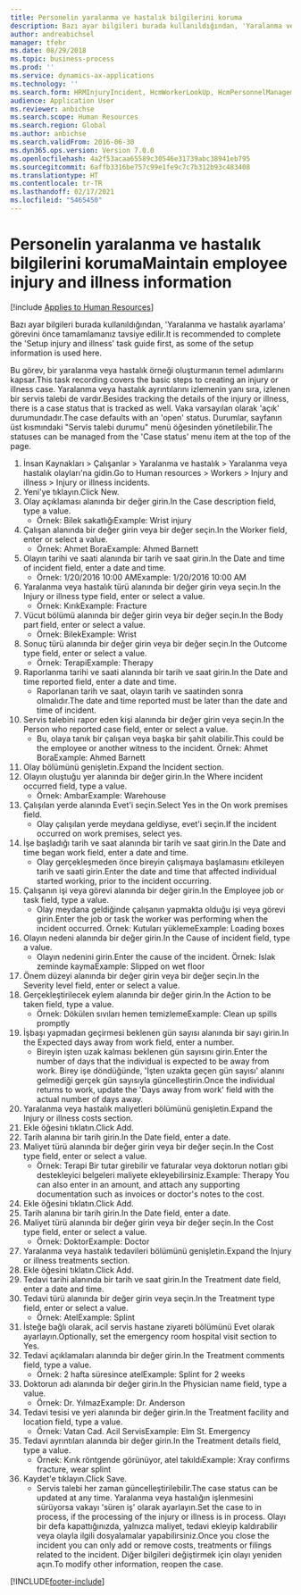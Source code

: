 ```yaml
---
title: Personelin yaralanma ve hastalık bilgilerini koruma
description: Bazı ayar bilgileri burada kullanıldığından, 'Yaralanma ve hastalık ayarlama' görevini önce tamamlamanız tavsiye edilir.
author: andreabichsel
manager: tfehr
ms.date: 08/29/2018
ms.topic: business-process
ms.prod: ''
ms.service: dynamics-ax-applications
ms.technology: ''
ms.search.form: HRMInjuryIncident, HcmWorkerLookUp, HcmPersonnelManagementWorkspace
audience: Application User
ms.reviewer: anbichse
ms.search.scope: Human Resources
ms.search.region: Global
ms.author: anbichse
ms.search.validFrom: 2016-06-30
ms.dyn365.ops.version: Version 7.0.0
ms.openlocfilehash: 4a2f53acaa65589c30546e31739abc38941eb795
ms.sourcegitcommit: 6affb3316be757c99e1fe9c7c7b312b93c483408
ms.translationtype: HT
ms.contentlocale: tr-TR
ms.lasthandoff: 02/17/2021
ms.locfileid: "5465450"
---
```

# <a name="maintain-employee-injury-and-illness-information"></a><span data-ttu-id="4c523-103">Personelin yaralanma ve hastalık bilgilerini koruma</span><span class="sxs-lookup"><span data-stu-id="4c523-103">Maintain employee injury and illness information</span></span>

[!include [Applies to Human Resources](../includes/applies-to-hr.md)]



<span data-ttu-id="4c523-104">Bazı ayar bilgileri burada kullanıldığından, 'Yaralanma ve hastalık ayarlama' görevini önce tamamlamanız tavsiye edilir.</span><span class="sxs-lookup"><span data-stu-id="4c523-104">It is recommended to complete the 'Setup injury and illness' task guide first, as some of the setup information is used here.</span></span> 



<span data-ttu-id="4c523-105">Bu görev, bir yaralanma veya hastalık örneği oluşturmanın temel adımlarını kapsar.</span><span class="sxs-lookup"><span data-stu-id="4c523-105">This task recording covers the basic steps to creating an injury or illness case.</span></span> <span data-ttu-id="4c523-106">Yaralanma veya hastalık ayrıntılarını izlemenin yanı sıra, izlenen bir servis talebi de vardır.</span><span class="sxs-lookup"><span data-stu-id="4c523-106">Besides tracking the details of the injury or illness, there is a case status that is tracked as well.</span></span>  <span data-ttu-id="4c523-107">Vaka varsayılan olarak 'açık' durumundadır.</span><span class="sxs-lookup"><span data-stu-id="4c523-107">The case defaults with an 'open' status.</span></span>  <span data-ttu-id="4c523-108">Durumlar, sayfanın üst kısmındaki "Servis talebi durumu" menü öğesinden yönetilebilir.</span><span class="sxs-lookup"><span data-stu-id="4c523-108">The statuses can be managed from the 'Case status' menu item at the top of the page.</span></span>

1. <span data-ttu-id="4c523-109">İnsan Kaynakları > Çalışanlar > Yaralanma ve hastalık > Yaralanma veya hastalık olayları'na gidin.</span><span class="sxs-lookup"><span data-stu-id="4c523-109">Go to Human resources > Workers > Injury and illness > Injury or illness incidents.</span></span>
2. <span data-ttu-id="4c523-110">Yeni'ye tıklayın.</span><span class="sxs-lookup"><span data-stu-id="4c523-110">Click New.</span></span>
3. <span data-ttu-id="4c523-111">Olay açıklaması alanında bir değer girin.</span><span class="sxs-lookup"><span data-stu-id="4c523-111">In the Case description field, type a value.</span></span>
    * <span data-ttu-id="4c523-112">Örnek: Bilek sakatlığı</span><span class="sxs-lookup"><span data-stu-id="4c523-112">Example:  Wrist injury</span></span>  
4. <span data-ttu-id="4c523-113">Çalışan alanında bir değer girin veya bir değer seçin.</span><span class="sxs-lookup"><span data-stu-id="4c523-113">In the Worker field, enter or select a value.</span></span>
    * <span data-ttu-id="4c523-114">Örnek: Ahmet Bora</span><span class="sxs-lookup"><span data-stu-id="4c523-114">Example: Ahmed Barnett</span></span>  
5. <span data-ttu-id="4c523-115">Olayın tarihi ve saati alanında bir tarih ve saat girin.</span><span class="sxs-lookup"><span data-stu-id="4c523-115">In the Date and time of incident field, enter a date and time.</span></span>
    * <span data-ttu-id="4c523-116">Örnek: 1/20/2016 10:00 AM</span><span class="sxs-lookup"><span data-stu-id="4c523-116">Example:  1/20/2016 10:00 AM</span></span>  
6. <span data-ttu-id="4c523-117">Yaralanma veya hastalık türü alanında bir değer girin veya seçin.</span><span class="sxs-lookup"><span data-stu-id="4c523-117">In the Injury or illness type field, enter or select a value.</span></span>
    * <span data-ttu-id="4c523-118">Örnek: Kırık</span><span class="sxs-lookup"><span data-stu-id="4c523-118">Example:  Fracture</span></span>  
7. <span data-ttu-id="4c523-119">Vücut bölümü alanında bir değer girin veya bir değer seçin.</span><span class="sxs-lookup"><span data-stu-id="4c523-119">In the Body part field, enter or select a value.</span></span>
    * <span data-ttu-id="4c523-120">Örnek: Bilek</span><span class="sxs-lookup"><span data-stu-id="4c523-120">Example:  Wrist</span></span>  
8. <span data-ttu-id="4c523-121">Sonuç türü alanında bir değer girin veya bir değer seçin.</span><span class="sxs-lookup"><span data-stu-id="4c523-121">In the Outcome type field, enter or select a value.</span></span>
    * <span data-ttu-id="4c523-122">Örnek: Terapi</span><span class="sxs-lookup"><span data-stu-id="4c523-122">Example:  Therapy</span></span>  
9. <span data-ttu-id="4c523-123">Raporlanma tarihi ve saati alanında bir tarih ve saat girin.</span><span class="sxs-lookup"><span data-stu-id="4c523-123">In the Date and time reported field, enter a date and time.</span></span>
    * <span data-ttu-id="4c523-124">Raporlanan tarih ve saat, olayın tarih ve saatinden sonra olmalıdır.</span><span class="sxs-lookup"><span data-stu-id="4c523-124">The date and time reported must be later than the date and time of incident.</span></span>  
10. <span data-ttu-id="4c523-125">Servis talebini rapor eden kişi alanında bir değer girin veya seçin.</span><span class="sxs-lookup"><span data-stu-id="4c523-125">In the Person who reported case field, enter or select a value.</span></span>
    * <span data-ttu-id="4c523-126">Bu, olaya tanık bir çalışan veya başka bir şahit olabilir.</span><span class="sxs-lookup"><span data-stu-id="4c523-126">This could be the employee or another witness to the incident.</span></span>  <span data-ttu-id="4c523-127">Örnek: Ahmet Bora</span><span class="sxs-lookup"><span data-stu-id="4c523-127">Example: Ahmed Barnett</span></span>  
11. <span data-ttu-id="4c523-128">Olay bölümünü genişletin.</span><span class="sxs-lookup"><span data-stu-id="4c523-128">Expand the Incident section.</span></span>
12. <span data-ttu-id="4c523-129">Olayın oluştuğu yer alanında bir değer girin.</span><span class="sxs-lookup"><span data-stu-id="4c523-129">In the Where incident occurred field, type a value.</span></span>
    * <span data-ttu-id="4c523-130">Örnek: Ambar</span><span class="sxs-lookup"><span data-stu-id="4c523-130">Example:  Warehouse</span></span>  
13. <span data-ttu-id="4c523-131">Çalışılan yerde alanında Evet'i seçin.</span><span class="sxs-lookup"><span data-stu-id="4c523-131">Select Yes in the On work premises field.</span></span>
    * <span data-ttu-id="4c523-132">Olay çalışılan yerde meydana geldiyse, evet'i seçin.</span><span class="sxs-lookup"><span data-stu-id="4c523-132">If the incident occurred on work premises, select yes.</span></span>  
14. <span data-ttu-id="4c523-133">İşe başladığı tarih ve saat alanında bir tarih ve saat girin.</span><span class="sxs-lookup"><span data-stu-id="4c523-133">In the Date and time began work field, enter a date and time.</span></span>
    * <span data-ttu-id="4c523-134">Olay gerçekleşmeden önce bireyin çalışmaya başlamasını etkileyen tarih ve saati girin.</span><span class="sxs-lookup"><span data-stu-id="4c523-134">Enter the date and time that affected individual started working, prior to the incident occurring.</span></span>  
15. <span data-ttu-id="4c523-135">Çalışanın işi veya görevi alanında bir değer girin.</span><span class="sxs-lookup"><span data-stu-id="4c523-135">In the Employee job or task field, type a value.</span></span>
    * <span data-ttu-id="4c523-136">Olay meydana geldiğinde çalışanın yapmakta olduğu işi veya görevi girin.</span><span class="sxs-lookup"><span data-stu-id="4c523-136">Enter the job or task the worker was performing when the incident occurred.</span></span>  <span data-ttu-id="4c523-137">Örnek: Kutuları yükleme</span><span class="sxs-lookup"><span data-stu-id="4c523-137">Example:  Loading boxes</span></span>  
16. <span data-ttu-id="4c523-138">Olayın nedeni alanında bir değer girin.</span><span class="sxs-lookup"><span data-stu-id="4c523-138">In the Cause of incident field, type a value.</span></span>
    * <span data-ttu-id="4c523-139">Olayın nedenini girin.</span><span class="sxs-lookup"><span data-stu-id="4c523-139">Enter the cause of the incident.</span></span>  <span data-ttu-id="4c523-140">Örnek: Islak zeminde kayma</span><span class="sxs-lookup"><span data-stu-id="4c523-140">Example:  Slipped on wet floor</span></span>  
17. <span data-ttu-id="4c523-141">Önem düzeyi alanında bir değer girin veya bir değer seçin.</span><span class="sxs-lookup"><span data-stu-id="4c523-141">In the Severity level field, enter or select a value.</span></span>
18. <span data-ttu-id="4c523-142">Gerçekleştirilecek eylem alanında bir değer girin.</span><span class="sxs-lookup"><span data-stu-id="4c523-142">In the Action to be taken field, type a value.</span></span>
    * <span data-ttu-id="4c523-143">Örnek: Dökülen sıvıları hemen temizleme</span><span class="sxs-lookup"><span data-stu-id="4c523-143">Example:  Clean up spills promptly</span></span>  
19. <span data-ttu-id="4c523-144">İşbaşı yapmadan geçirmesi beklenen gün sayısı alanında bir sayı girin.</span><span class="sxs-lookup"><span data-stu-id="4c523-144">In the Expected days away from work field, enter a number.</span></span>
    * <span data-ttu-id="4c523-145">Bireyin işten uzak kalması beklenen gün sayısını girin.</span><span class="sxs-lookup"><span data-stu-id="4c523-145">Enter the number of days that the individual is expected to be away from work.</span></span>  <span data-ttu-id="4c523-146">Birey işe döndüğünde, 'İşten uzakta geçen gün sayısı' alanını gelmediği gerçek gün sayısıyla güncelleştirin.</span><span class="sxs-lookup"><span data-stu-id="4c523-146">Once the individual returns to work, update the 'Days away from work' field with the actual number of days away.</span></span>  
20. <span data-ttu-id="4c523-147">Yaralanma veya hastalık maliyetleri bölümünü genişletin.</span><span class="sxs-lookup"><span data-stu-id="4c523-147">Expand the Injury or illness costs section.</span></span>
21. <span data-ttu-id="4c523-148">Ekle öğesini tıklatın.</span><span class="sxs-lookup"><span data-stu-id="4c523-148">Click Add.</span></span>
22. <span data-ttu-id="4c523-149">Tarih alanına bir tarih girin.</span><span class="sxs-lookup"><span data-stu-id="4c523-149">In the Date field, enter a date.</span></span>
23. <span data-ttu-id="4c523-150">Maliyet türü alanında bir değer girin veya bir değer seçin.</span><span class="sxs-lookup"><span data-stu-id="4c523-150">In the Cost type field, enter or select a value.</span></span>
    * <span data-ttu-id="4c523-151">Örnek:  Terapi    Bir tutar girebilir ve faturalar veya doktorun notları gibi destekleyici belgeleri maliyete ekleyebilirsiniz.</span><span class="sxs-lookup"><span data-stu-id="4c523-151">Example:  Therapy    You can also enter in an amount, and attach any supporting documentation such as invoices or doctor's notes to the cost.</span></span>  
24. <span data-ttu-id="4c523-152">Ekle öğesini tıklatın.</span><span class="sxs-lookup"><span data-stu-id="4c523-152">Click Add.</span></span>
25. <span data-ttu-id="4c523-153">Tarih alanına bir tarih girin.</span><span class="sxs-lookup"><span data-stu-id="4c523-153">In the Date field, enter a date.</span></span>
26. <span data-ttu-id="4c523-154">Maliyet türü alanında bir değer girin veya bir değer seçin.</span><span class="sxs-lookup"><span data-stu-id="4c523-154">In the Cost type field, enter or select a value.</span></span>
    * <span data-ttu-id="4c523-155">Örnek: Doktor</span><span class="sxs-lookup"><span data-stu-id="4c523-155">Example: Doctor</span></span>  
27. <span data-ttu-id="4c523-156">Yaralanma veya hastalık tedavileri bölümünü genişletin.</span><span class="sxs-lookup"><span data-stu-id="4c523-156">Expand the Injury or illness treatments section.</span></span>
28. <span data-ttu-id="4c523-157">Ekle öğesini tıklatın.</span><span class="sxs-lookup"><span data-stu-id="4c523-157">Click Add.</span></span>
29. <span data-ttu-id="4c523-158">Tedavi tarihi alanında bir tarih ve saat girin.</span><span class="sxs-lookup"><span data-stu-id="4c523-158">In the Treatment date field, enter a date and time.</span></span>
30. <span data-ttu-id="4c523-159">Tedavi türü alanında bir değer girin veya seçin.</span><span class="sxs-lookup"><span data-stu-id="4c523-159">In the Treatment type field, enter or select a value.</span></span>
    * <span data-ttu-id="4c523-160">Örnek: Atel</span><span class="sxs-lookup"><span data-stu-id="4c523-160">Example:  Splint</span></span>  
31. <span data-ttu-id="4c523-161">İsteğe bağlı olarak, acil servis hastane ziyareti bölümünü Evet olarak ayarlayın.</span><span class="sxs-lookup"><span data-stu-id="4c523-161">Optionally, set the emergency room hospital visit section to Yes.</span></span>
32. <span data-ttu-id="4c523-162">Tedavi açıklamaları alanında bir değer girin.</span><span class="sxs-lookup"><span data-stu-id="4c523-162">In the Treatment comments field, type a value.</span></span>
    * <span data-ttu-id="4c523-163">Örnek: 2 hafta süresince atel</span><span class="sxs-lookup"><span data-stu-id="4c523-163">Example:  Splint for 2 weeks</span></span>  
33. <span data-ttu-id="4c523-164">Doktorun adı alanında bir değer girin.</span><span class="sxs-lookup"><span data-stu-id="4c523-164">In the Physician name field, type a value.</span></span>
    * <span data-ttu-id="4c523-165">Örnek: Dr. Yılmaz</span><span class="sxs-lookup"><span data-stu-id="4c523-165">Example:  Dr. Anderson</span></span>  
34. <span data-ttu-id="4c523-166">Tedavi tesisi ve yeri alanında bir değer girin.</span><span class="sxs-lookup"><span data-stu-id="4c523-166">In the Treatment facility and location field, type a value.</span></span>
    * <span data-ttu-id="4c523-167">Örnek: Vatan Cad. Acil Servis</span><span class="sxs-lookup"><span data-stu-id="4c523-167">Example:  Elm St. Emergency</span></span>  
35. <span data-ttu-id="4c523-168">Tedavi ayrıntıları alanında bir değer girin.</span><span class="sxs-lookup"><span data-stu-id="4c523-168">In the Treatment details field, type a value.</span></span>
    * <span data-ttu-id="4c523-169">Örnek: Kırık röntgende görünüyor, atel takıldı</span><span class="sxs-lookup"><span data-stu-id="4c523-169">Example:  Xray confirms fracture, wear splint</span></span>  
36. <span data-ttu-id="4c523-170">Kaydet'e tıklayın.</span><span class="sxs-lookup"><span data-stu-id="4c523-170">Click Save.</span></span>
    * <span data-ttu-id="4c523-171">Servis talebi her zaman güncelleştirilebilir.</span><span class="sxs-lookup"><span data-stu-id="4c523-171">The case status can be updated at any time.</span></span>  <span data-ttu-id="4c523-172">Yaralanma veya hastalığın işlenmesini sürüyorsa vakayı 'süren iş' olarak ayarlayın.</span><span class="sxs-lookup"><span data-stu-id="4c523-172">Set the case to in process, if the processing of the injury or illness is in process.</span></span>  <span data-ttu-id="4c523-173">Olayı bir defa kapattığınızda, yalnızca maliyet, tedavi ekleyip kaldırabilir veya olayla ilgili dosyalamalar yapabilirsiniz.</span><span class="sxs-lookup"><span data-stu-id="4c523-173">Once you close the incident you can only add or remove costs, treatments or filings related to the incident.</span></span>  <span data-ttu-id="4c523-174">Diğer bilgileri değiştirmek için olayı yeniden açın.</span><span class="sxs-lookup"><span data-stu-id="4c523-174">To modify other information, reopen the case.</span></span>  



[!INCLUDE[footer-include](../includes/footer-banner.md)]
